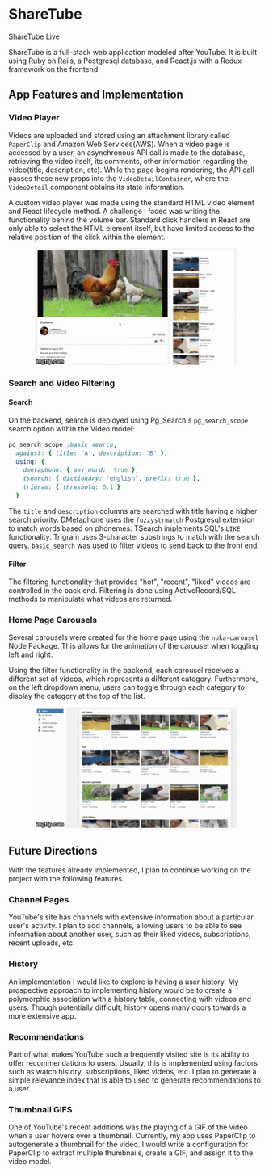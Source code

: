 # ShareTube

[ShareTube Live](http://sharetube.herokuapp.com/#/)

ShareTube is a full-stack web application modeled after YouTube. It is built using Ruby on Rails, a Postgresql database, and React.js with a Redux framework on the frontend.

## App Features and Implementation

### Video Player

Videos are uploaded and stored using an attachment library called `PaperClip` and Amazon Web Services(AWS). When a video page is accessed by a user, an asynchronous API call is made to the database, retrieving the video itself, its comments, other information regarding the video(title, description, etc). While the page begins rendering, the API call passes these new props into the `VideoDetailContainer`, where the `VideoDetail` component obtains its state information.

A custom video player was made using the standard HTML video element and React lifecycle method. A challenge I faced was writing the functionality behind the volume bar. Standard click handlers in React are only able to select the HTML element itself, but have limited access to the relative position of the click within the element.

<p align="center"><img src="./app/assets/images/video.gif" width="400px"></img></p>

<!-- ### Comments, Likes, Subscriptions

#### Comments
If logged in, users are able to make, create, and edit comments on a video. Comments have a `belongs_to` association with videos and users.

#### Likes
Users are also able to like and dislike videos and comments. Likes have a polymorphic association between videos and comments while having a `belongs_to` relationship with users.

#### Subscriptions -->

### Search and Video Filtering

#### Search
On the backend, search is deployed using Pg_Search's `pg_search_scope` search option within the Video model:

```ruby
pg_search_scope :basic_search,
  against: { title: 'A', description: 'B' },
  using: {
    dmetaphone: { any_word:  true },
    tsearch: { dictionary: "english", prefix: true },
    trigram: { threshold: 0.1 }
  }
```
The `title` and `description` columns are searched with title having a higher search priority. DMetaphone uses the `fuzzystrmatch` Postgresql extension to match words based on phonemes. TSearch implements SQL's `LIKE` functionality. Trigram uses 3-character substrings to match with the search query. `basic_search` was used to filter videos to send back to the front end.

#### Filter

The filtering functionality that provides "hot", "recent", "liked" videos are controlled in the back end. Filtering is done using ActiveRecord/SQL methods to manipulate what videos are returned.

### Home Page Carousels

Several carousels were created for the home page using the `nuka-carousel` Node Package. This allows for the animation of the carousel when toggling left and right.

Using the filter functionality in the backend, each carousel receives a different set of videos, which represents a different category. Furthermore, on the left dropdown menu, users can toggle through each category to display the category at the top of the list.

<p align="center"><img src="./app/assets/images/home.gif" width="400px"></img></p>


## Future Directions

With the features already implemented, I plan to continue working on the project with the following features.

### Channel Pages

 YouTube's site has channels with extensive information about a particular user's activity. I plan to add channels, allowing users to be able to see information about another user, such as their liked videos, subscriptions, recent uploads, etc.

### History

An implementation I would like to explore is having a user history. My prospective approach to implementing history would be to create a polymorphic association with a history table, connecting with videos and users. Though potentially difficult, history opens many doors towards a more extensive app.

### Recommendations

Part of what makes YouTube such a frequently visited site is its ability to offer recommendations to users. Usually, this is implemented using factors such as watch history, subscriptions, liked videos, etc. I plan to generate a simple relevance index that is able to used to generate recommendations to a user.

### Thumbnail GIFS

One of YouTube's recent additions was the playing of a GIF of the video when a user hovers over a thumbnail. Currently, my app uses PaperClip to autogenerate a thumbnail for the video. I would write a configuration for PaperClip to extract multiple thumbnails, create a GIF, and assign it to the video model.
